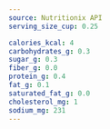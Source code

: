 ```yaml
---
source: Nutritionix API
serving_size_cup: 0.25

calories_kcal: 4
carbohydrates_g: 0.3
sugar_g: 0.3
fiber_g: 0.0
protein_g: 0.4
fat_g: 0.1
saturated_fat_g: 0.0
cholesterol_mg: 1
sodium_mg: 231
---
```


